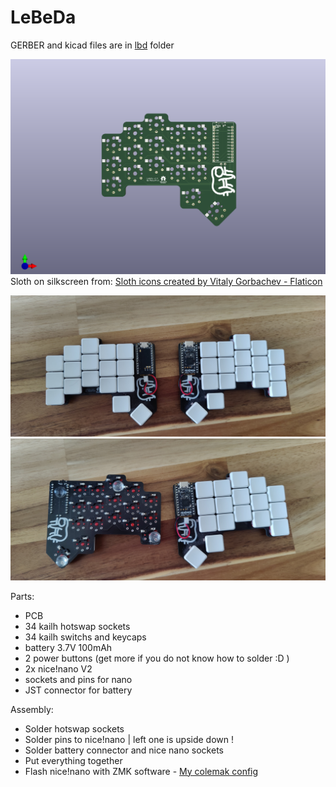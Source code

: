 # LeBeDa
GERBER and kicad files are in [lbd](lbd) folder

![3D render](3D_render.png)
Sloth on silkscreen from:
[Sloth icons created by Vitaly Gorbachev - Flaticon](https://www.flaticon.com/free-icons/sloth)

![TOP](top.jpg)
![Bottom](bottom.jpg)

Parts:
- PCB
- 34 kailh hotswap  sockets 
- 34 kailh switchs and keycaps
- battery 3.7V 100mAh
- 2 power buttons (get more if you do not know how to solder :D )
- 2x nice!nano V2
- sockets and pins for nano
- JST connector for battery

Assembly:
- Solder hotswap sockets
- Solder pins to nice!nano | left one is upside down !
- Solder battery connector and nice nano sockets
- Put everything together
- Flash nice!nano with ZMK software - [My colemak config](https://github.com/MatusFrick/zmk-config)